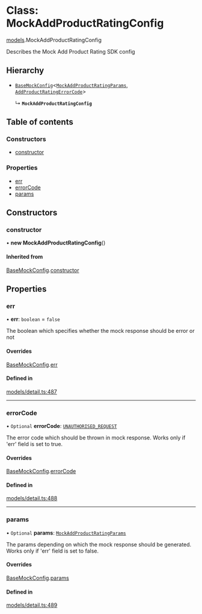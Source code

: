 # Class: MockAddProductRatingConfig

[models](../wiki/models).MockAddProductRatingConfig

Describes the Mock Add Product Rating SDK config

## Hierarchy

- [`BaseMockConfig`](../wiki/models.BaseMockConfig)<[`MockAddProductRatingParams`](../wiki/models.MockAddProductRatingParams), [`AddProductRatingErrorCode`](../wiki/models.AddProductRatingErrorCode)\>

  ↳ **`MockAddProductRatingConfig`**

## Table of contents

### Constructors

- [constructor](../wiki/models.MockAddProductRatingConfig#constructor)

### Properties

- [err](../wiki/models.MockAddProductRatingConfig#err)
- [errorCode](../wiki/models.MockAddProductRatingConfig#errorcode)
- [params](../wiki/models.MockAddProductRatingConfig#params)

## Constructors

### constructor

• **new MockAddProductRatingConfig**()

#### Inherited from

[BaseMockConfig](../wiki/models.BaseMockConfig).[constructor](../wiki/models.BaseMockConfig#constructor)

## Properties

### err

• **err**: `boolean` = `false`

The boolean which specifies whether the mock response should be error or not

#### Overrides

[BaseMockConfig](../wiki/models.BaseMockConfig).[err](../wiki/models.BaseMockConfig#err)

#### Defined in

[models/detail.ts:487](https://gitlab.com/baliganikhil/blackmirror-sdk/-/blob/349365c/src/models/detail.ts#L487)

___

### errorCode

• `Optional` **errorCode**: [`UNAUTHORISED_REQUEST`](../wiki/models.AddProductRatingErrorCode#unauthorised_request)

The error code which should be thrown in mock response. Works only if 'err' field is set to true.

#### Overrides

[BaseMockConfig](../wiki/models.BaseMockConfig).[errorCode](../wiki/models.BaseMockConfig#errorcode)

#### Defined in

[models/detail.ts:488](https://gitlab.com/baliganikhil/blackmirror-sdk/-/blob/349365c/src/models/detail.ts#L488)

___

### params

• `Optional` **params**: [`MockAddProductRatingParams`](../wiki/models.MockAddProductRatingParams)

The params depending on which the mock response should be generated. Works only if 'err' field is set to false.

#### Overrides

[BaseMockConfig](../wiki/models.BaseMockConfig).[params](../wiki/models.BaseMockConfig#params)

#### Defined in

[models/detail.ts:489](https://gitlab.com/baliganikhil/blackmirror-sdk/-/blob/349365c/src/models/detail.ts#L489)
